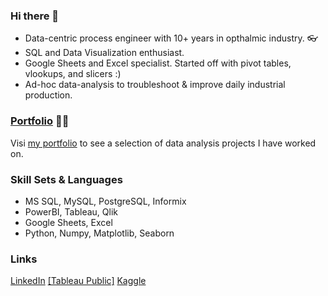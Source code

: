### Hi there 👾

- Data-centric process engineer with 10+ years in opthalmic industry. 👓
- SQL and Data Visualization enthusiast.
- Google Sheets and Excel specialist. Started off with pivot tables, vlookups, and slicers :)
- Ad-hoc data-analysis to troubleshoot & improve daily industrial production.

### [Portfolio]([url](https://github.com/3mirk/Portfolio)) 👨‍🔧
Visi [my portfolio](https://github.com/3mirk/Portfolio) to see a selection of data analysis projects I have worked on.



### Skill Sets & Languages
- MS SQL, MySQL, PostgreSQL, Informix
- PowerBI, Tableau, Qlik
- Google Sheets, Excel
- Python, Numpy, Matplotlib, Seaborn



### Links
[LinkedIn]([url](https://www.linkedin.com/in/ahmetemirkara/))
[[Tableau Public]]([url](https://public.tableau.com/app/profile/ahmet.emir.kara/))
[Kaggle]([url](https://www.kaggle.com/ahmetemirkara))

  

<!--
**3mirk/3mirk** is a ✨ _special_ ✨ repository because its `README.md` (this file) appears on your GitHub profile.

Here are some ideas to get you started:

- 🔭 I’m currently working on ...
- 🌱 I’m currently learning ...
- 👯 I’m looking to collaborate on ...
- 🤔 I’m looking for help with ...
- 💬 Ask me about ...
- 📫 How to reach me: ...
- 😄 Pronouns: ...
- ⚡ Fun fact: ...
-->
